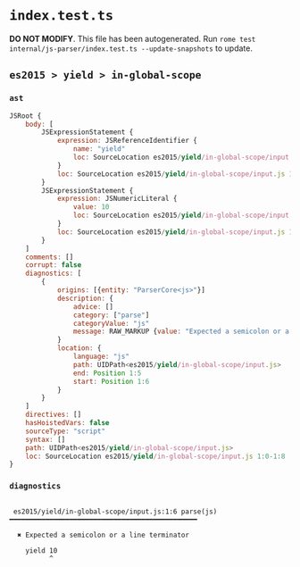 # `index.test.ts`

**DO NOT MODIFY**. This file has been autogenerated. Run `rome test internal/js-parser/index.test.ts --update-snapshots` to update.

## `es2015 > yield > in-global-scope`

### `ast`

```javascript
JSRoot {
	body: [
		JSExpressionStatement {
			expression: JSReferenceIdentifier {
				name: "yield"
				loc: SourceLocation es2015/yield/in-global-scope/input.js 1:0-1:5 (yield)
			}
			loc: SourceLocation es2015/yield/in-global-scope/input.js 1:0-1:5
		}
		JSExpressionStatement {
			expression: JSNumericLiteral {
				value: 10
				loc: SourceLocation es2015/yield/in-global-scope/input.js 1:6-1:8
			}
			loc: SourceLocation es2015/yield/in-global-scope/input.js 1:6-1:8
		}
	]
	comments: []
	corrupt: false
	diagnostics: [
		{
			origins: [{entity: "ParserCore<js>"}]
			description: {
				advice: []
				category: ["parse"]
				categoryValue: "js"
				message: RAW_MARKUP {value: "Expected a semicolon or a line terminator"}
			}
			location: {
				language: "js"
				path: UIDPath<es2015/yield/in-global-scope/input.js>
				end: Position 1:5
				start: Position 1:6
			}
		}
	]
	directives: []
	hasHoistedVars: false
	sourceType: "script"
	syntax: []
	path: UIDPath<es2015/yield/in-global-scope/input.js>
	loc: SourceLocation es2015/yield/in-global-scope/input.js 1:0-1:8
}
```

### `diagnostics`

```

 es2015/yield/in-global-scope/input.js:1:6 parse(js) ━━━━━━━━━━━━━━━━━━━━━━━━━━━━━━━━━━━━━━━━━━━━━━━

  ✖ Expected a semicolon or a line terminator

    yield 10
          ^


```
